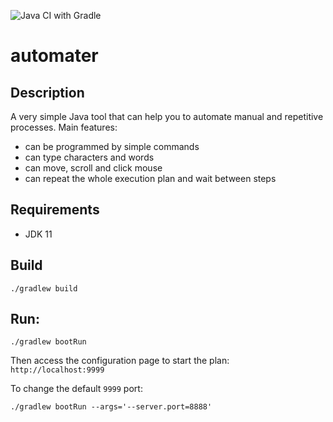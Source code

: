 ![Java CI with Gradle](https://github.com/dawidkotarba/automater/workflows/Java%20CI%20with%20Gradle/badge.svg)
# automater

## Description

A very simple Java tool that can help you to automate manual and repetitive processes. Main features:

- can be programmed by simple commands
- can type characters and words
- can move, scroll and click mouse
- can repeat the whole execution plan and wait between steps

## Requirements

- JDK 11

## Build

```shell
./gradlew build
```

## Run:

```shell
./gradlew bootRun
```

Then access the configuration page to start the plan: `http://localhost:9999`

To change the default `9999` port:

```shell
./gradlew bootRun --args='--server.port=8888'
```
